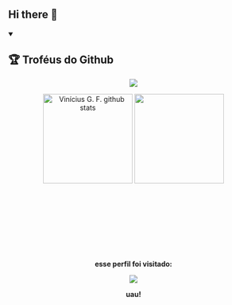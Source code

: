 ## Hi there 👋


<details open>
   <summary><h2>🏆 Troféus do Github</h2></summary>
<p align="center">
   <img src="https://github-profile-trophy.vercel.app/?username=anthonyrct&theme=dracula&row=2&no-bg=true&column=3&margin-w=15&margin-h=15" />
</p>
</details>

<div align="center">
  <img height="180em" src="https://github-readme-stats.vercel.app/api?username=anthonyrct&show_icons=true&count_private=true&hide_border=true&title_color=00bfbf&icon_color=00bfbf&text_color=c9d1d9&bg_color=0d1117" alt="Vinícius G. F. github stats" /> 
  <img height="180em" src="https://github-readme-stats.vercel.app/api/top-langs/?username=anthonyrct&layout=compact&hide_border=true&title_color=00bfbf&text_color=00bfbf&bg_color=0d1117" />
</div> <br> <br>


<div align="center">
    <br><br><br><br><br><br><p align="centre"><b>esse perfil foi visitado:     <p align="center"><img align="center" src="https://profile-counter.glitch.me/{anthonyrct}/count.svg" /></p>   uau!</b></p>  
    <br>
  </div>
